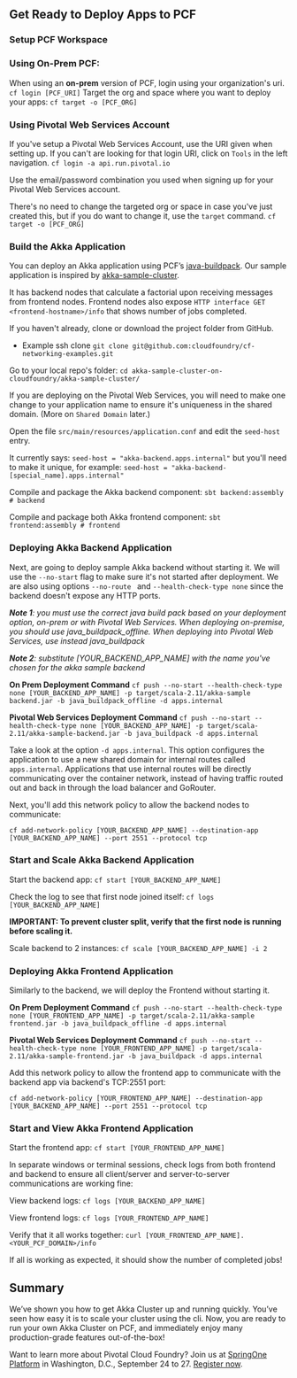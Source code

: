 


## Get Ready to Deploy Apps to PCF

### Setup PCF Workspace
### Using On-Prem PCF:
When using an **on-prem** version of PCF, login using your organization's uri.
`cf login [PCF_URI]`
Target the org and space where you want to deploy your apps:
`cf target -o [PCF_ORG]`

### Using Pivotal Web Services Account
If you've setup a Pivotal Web Services Account, use the URI given when setting up. If you can't are looking for that login URI, click on `Tools` in the left navigation. 
`cf login -a api.run.pivotal.io`

Use the email/password combination you used when signing up for your Pivotal Web Services account. 

There's no need to change the targeted org or space in case you've just created this, but if you do want to change it, use the `target` command. 
 `cf target -o [PCF_ORG]`

### Build the Akka Application

You can deploy an Akka application using PCF’s [java-buildpack](https://github.com/cloudfoundry/java-buildpack.git). Our sample application is inspired by [akka-sample-cluster](https://github.com/akka/akka-samples/tree/2.5/akka-sample-cluster-scala). 

It has backend nodes that calculate a factorial upon receiving messages from frontend nodes. Frontend nodes also expose `HTTP interface GET <frontend-hostname>/info` that shows number of jobs completed.

If you haven't already, clone or download the project folder from GitHub. 
* Example ssh clone `git clone git@github.com:cloudfoundry/cf-networking-examples.git`

Go to your local repo's folder:
`cd akka-sample-cluster-on-cloudfoundry/akka-sample-cluster/`

If you are deploying on the Pivotal Web Services, you will need to make one change to your application name to ensure it's uniqueness in the shared domain. (More on `Shared Domain` later.)

Open the file `src/main/resources/application.conf` and edit the `seed-host` entry. 

It currently says: `seed-host = "akka-backend.apps.internal"` but you'll need to make it unique, for example: `seed-host = "akka-backend-[special_name].apps.internal"`

Compile and package the Akka backend component:
`sbt backend:assembly # backend`  

Compile and package both Akka  frontend component:
`sbt frontend:assembly # frontend`

### Deploying Akka Backend Application

Next, are going to deploy sample Akka backend without starting it. We will use the `--no-start` flag to make sure it's not started after deployment. We are also using options `--no-route ` and `--health-check-type none` since the backend doesn't expose any HTTP ports.

_**Note 1**: you must use the correct java build pack based on your deployment option, on-prem or with Pivotal Web Services. When deploying on-premise, you should use java_buildpack_offline. When deploying into Pivotal Web Services, use instead java_buildpack_

_**Note 2**: substitute [YOUR_BACKEND_APP_NAME] with the name you've chosen for the akka sample backend_

**On Prem Deployment Command**
`cf push --no-start --health-check-type none [YOUR_BACKEND_APP_NAME] -p target/scala-2.11/akka-sample backend.jar -b java_buildpack_offline -d apps.internal`

**Pivotal Web Services Deployment Command**
`cf push --no-start --health-check-type none [YOUR_BACKEND_APP_NAME] -p target/scala-2.11/akka-sample-backend.jar -b java_buildpack -d apps.internal`

Take a look at the option `-d apps.internal`. This option configures the application to use a new shared domain for internal routes called `apps.internal`. Applications that use internal routes will be directly communicating over the container network, instead of having traffic routed out and back in through the load balancer and GoRouter.

Next, you'll add this network policy to allow the backend nodes to communicate:

`cf add-network-policy [YOUR_BACKEND_APP_NAME] --destination-app [YOUR_BACKEND_APP_NAME] --port 2551 --protocol tcp`

### Start and Scale Akka Backend Application

Start the backend app:
`cf start [YOUR_BACKEND_APP_NAME]`

Check the log to see that first node joined itself:
`cf logs [YOUR_BACKEND_APP_NAME]`

**IMPORTANT: To prevent cluster split, verify that the first node is running before scaling it.**

Scale backend to 2 instances:
`cf scale [YOUR_BACKEND_APP_NAME] -i 2`

### Deploying Akka Frontend Application

Similarly to the backend, we will deploy the Frontend without starting it. 

**On Prem Deployment Command**
`cf push --no-start --health-check-type none [YOUR_FRONTEND_APP_NAME] -p target/scala-2.11/akka-sample frontend.jar -b java_buildpack_offline -d apps.internal`

**Pivotal Web Services Deployment Command**
`cf push --no-start --health-check-type none [YOUR_FRONTEND_APP_NAME] -p target/scala-2.11/akka-sample-frontend.jar -b java_buildpack -d apps.internal`

Add this network policy to allow the frontend app to communicate with the backend app via backend's TCP:2551 port:

`cf add-network-policy [YOUR_FRONTEND_APP_NAME] --destination-app [YOUR_BACKEND_APP_NAME] --port 2551 --protocol tcp`

### Start and View Akka Frontend Application

Start the frontend app:
`cf start [YOUR_FRONTEND_APP_NAME]`

In separate windows or terminal sessions, check logs from both frontend and backend to ensure all client/server and server-to-server communications are working fine:

View backend logs:
`cf logs [YOUR_BACKEND_APP_NAME]`  

View frontend logs:
`cf logs [YOUR_FRONTEND_APP_NAME]`

Verify that it all works together:
`curl [YOUR_FRONTEND_APP_NAME].<YOUR_PCF_DOMAIN>/info`

If all is working as expected, it should show the number of completed jobs! 

## Summary

We’ve shown you how to get Akka Cluster up and running quickly.  You’ve seen how easy it is to scale your cluster using the cli. Now, you are ready to run your own Akka Cluster on PCF, and immediately enjoy many production-grade features out-of-the-box!

Want to learn more about Pivotal Cloud Foundry? Join us at [SpringOne Platform](https://springoneplatform.io/) in Washington, D.C., September 24 to 27. [Register now](https://2018.event.springoneplatform.io/register).

